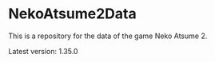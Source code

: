 # NekoAtsume2Data

This is a repository for the data of the game Neko Atsume 2.

Latest version: 1.35.0
